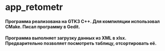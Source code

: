 # app_retometr

#### Программа реализована на GTK3 C++. Для компиляции использовал CMake. Писал программу в Gedit.

#### Программа выполняет загрузку данных из XML в xlsx. Предварительно позволяет посмотреть таблицу, отсортировать её.
